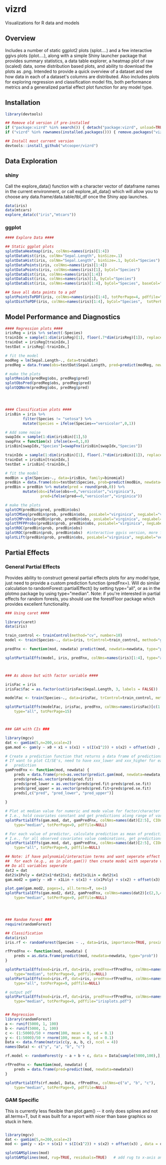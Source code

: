 # vizrd
Visualizations for R data and models 

## Overview
Includes a number of static ggplot2 plots (splot....) and a few interactive ggivs plots (iplot....), 
along with a simple Shiny launcher package that provides summary statistics, a data table explorer, 
a heatmap plot of raw (scaled) data, some distribution based plots, and ability to download
the plots as .png.  Intended to provide a quick overview of a dataset and see how data
in each of a dataset's columns are distributed.  Also includes plots for exploring regression and classification
model fits, both performance metrics and a generalized partial effect plot function for any model type.  <br />

## Installation

```R
library(devtools) 

## Remove old version if pre-installed
if ("package:vizrd" %in% search()) { detach("package:vizrd", unload=TRUE) }
if ("vizrd" %in% rownames(installed.packages())) { remove.packages("vizrd") }

## Install most current version
devtools::install_github("wtcooper/vizrd")
```

## Data Exploration
### shiny 
Call the explore_data() function with a character vector of dataframe names in the current environment, 
or call explore_all_data() which will allow you to choose any data.frame/data.table/tbl_df once the Shiny
app launches. 

```R
data(iris)  
data(mtcars)  
explore_data(c("iris","mtcars"))  
```

### ggplot

```R
#### Explore Data #### 

## Static ggplot plots
splotDataHeatmap(iris, colNms=names(iris)[1:4])
splotDataHist(iris, colNm="Sepal.Length", binSize=.1)                       # All species
splotDataHist(iris, colNm="Sepal.Length", binSize=.1, byCol="Species")      # By species
splotDataPoints(iris, colNms=names(iris)[1:4])                              # All variables
splotDataPoints(iris, colNms=names(iris)[1], byCol="Species")               # Single column, by species
splotDataDist(iris, colNms=names(iris)[1:4])								# Distribution plot (violin + box plot)                              
splotDataDist(iris, colNms=names(iris)[1], byCol="Species")               
splotDataDist(iris, colNms=names(iris)[1:4], byCol="Species", baseCol="slategray1")     # facet columns with by group          

## Save all data points to a pdf
splotPointsToPDF(iris, colNms=names(iris)[1:4], totPerPage=4, pdffile="plots.pdf")
splotDistToPDF(iris, colNms=names(iris)[1:4], byCol="Species",  totPerPage=4, pdffile="plots.pdf")

```

## Model Performance and Diagnostics 

```R
#### Regression plots #### 
irisReg = iris %>% select(-Species)
trainIdx = sample(1:dim(irisReg)[1], floor(.7*dim(irisReg)[1]), replace=FALSE)
trainDat = irisReg[trainIdx,] 
testDat = irisReg[-trainIdx,]

# fit the model
modReg = lm(Sepal.Length~., data=trainDat)
predReg = data.frame(obs=testDat$Sepal.Length, pred=predict(modReg, newdata=testDat))

# make the plots
splotResids(predReg$obs, predReg$pred)
splotObsPred(predReg$obs, predReg$pred)
splotQQNorm(predReg$obs, predReg$pred)




#### Classification plots #### 
irisBin = iris %>% 
		filter(Species != "setosa") %>% 
		mutate(Species = ifelse(Species=="versicolor",0,1))

# Add some noise
swapIdx = sample(1:dim(irisBin)[1],5)
swapFnx = function(x) ifelse(x==0,1,0)
irisBin[swapIdx,"Species"]=swapFnx(irisBin[swapIdx,"Species"])

trainIdx = sample(1:dim(irisBin)[1], floor(.7*dim(irisBin)[1]), replace=FALSE)
trainDat = irisBin[trainIdx,] 
testDat = irisBin[-trainIdx,]

# fit the model
modBin = glm(Species~., data=irisBin, family=binomial)
predBin = data.frame(obs=testDat$Species, prob=predict(modBin, newdata=testDat, type="response"))
predBin = predBin %>% mutate(pred = round(prob,0)) %>% 
		mutate(obs=ifelse(obs==0,"versicolor","virginica"),
				pred=ifelse(pred==0,"versicolor","virginica"))

# make the plots
splotCM(predBin$pred, predBin$obs)
splotCMSeq(predBin$prob, predBin$obs, posLabel="virginica", negLabel="versicolor")
splotCMProbs(predBin$prob, predBin$obs, posLabel="virginica", negLabel="versicolor")
splotTPFPProbs(predBin$prob, predBin$obs, posLabel="virginica", negLabel="versicolor")
splotROC(predBin$prob, predBin$obs)
iplotROC(predBin$prob, predBin$obs)  #interactive ggvis version, more for playing with ggvis
splotLift(predBin$prob, predBin$obs, posLabel="virginica", negLabel="versicolor")
```


## Partial Effects  


### General Partial Effects 
Provides ability to construct  general partial effects plots for any model type, just need to provide a custom prediction function (predFnx=). 
Will do similar calculation to randomForest::partialEffect() by setting type="all", or as in the plotmo package by 
using type="median".  Note: if you're interested in partial effects for random forests, you should use the forestFloor 
package which provides excellent functionality.

```R
### Using caret ####

library(caret)
data(iris)

train_control <- trainControl(method="cv", number=10)
model <- train(Species~., data=iris, trControl=train_control, method="glmnet")

predFnx <- function(mod, newdata) predict(mod, newdata=newdata, type="prob")

splotPartialEffs(model, iris, predFnx, colNms=names(iris)[1:4], type="all") 



### As above but with factor variable ####

irisFac = iris
irisFac$fac = as.factor(cut(irisFac$Sepal.Length, 3, labels = FALSE))

modelFac <- train(Species~., data=irisFac, trControl=train_control, method="glmnet")

splotPartialEffs(modelFac, irisFac, predFnx, colNms=names(irisFac)[c(1:4, 6)], 
	type="all", totPerPage=15) 



### GAM with CIs ###

library(mgcv)
dat <- gamSim(5,n=200,scale=2)
gam.mod <- gam(y ~ x0 + x1 + s(x1) + s(I(x1^2)) + s(x2) + offset(x3) , data = dat)

# Create a prediction function that returns a data frame of predictions
# If want to plot CI/SE's, need to have xxx_lower and xxx_higher for each xxx named
#   prediction
gamPredFnx <- function(mod, newdata) {
	preds = data.frame(pred=as.vector(predict.gam(mod, newdata=newdata, type="response", se.fit=T)))
	preds$pred=as.vector(preds$pred.fit)
	preds$pred_lower = as.vector(preds$pred.fit-preds$pred.se.fit)
	preds$pred_upper = as.vector(preds$pred.fit+preds$pred.se.fit)
	preds[,c("pred", "pred_lower", "pred_upper")]
	
}

# Plot at median value for numeric and mode value for factor/character's
# I.e., hold covariates constant and get predictions along range of variable
splotPartialEffs(gam.mod, dat, gamPredFnx, colNms=names(dat)[2:5], CIOn=T, 
	type="median", totPerPage=9, pdffile=NULL) 

# For each value of predictor, calculate prediction as mean of predictions from all data points at that given predictor value
# I.e., for all observed covariates value combinations, get predictions along range of variable
splotPartialEffs(gam.mod, dat, gamPredFnx, colNms=names(dat)[2:5], CIOn=T, 
	type="all", totPerPage=9, pdffile=NULL) 

## Note: if have polynomial/interaction terms and want seperate effect 
##  for each (e.g., as in plot.gam()) then create model with seperate variables
## Do all variables seperate 
dat2 = dat
dat2$x1Poly = dat2$x1*dat2$x1; dat2$x1Lin = dat2$x1
gam.mod2 = gam(y ~ x0 + x1Lin + s(x1) + s(x1Poly) + s(x2) + offset(x3) , data = dat2)

plot.gam(gam.mod2, pages=1, all.terms=T, se=1)
splotPartialEffs(gam.mod2, dat2, gamPredFnx, colNms=names(dat2)[c(2,3,4,6,7)], CIOn=T, 
	type="median", totPerPage=9, pdffile=NULL) 




### Random Forest ###
require(randomForest)

## Classification 
data(iris)
iris.rf <- randomForest(Species ~ ., data=iris, importance=TRUE, proximity=TRUE)

rfPredFnx <- function(mod, newdata) {
	preds = as.data.frame(predict(mod, newdata=newdata, type="prob"))
}

splotPartialEffs(mod=iris.rf, dat=iris, predFnx=rfPredFnx, colNms=names(iris)[1:4], 
	type="median", totPerPage=9, pdffile=NULL) 
splotPartialEffs(mod=iris.rf, dat=iris, predFnx=rfPredFnx, colNms=names(iris)[1:4], 
	type="all", totPerPage=9, pdffile=NULL) 

# output pdf
splotPartialEffs(mod=iris.rf, dat=iris, predFnx=rfPredFnx, colNms=names(iris)[1:4], 
	type="median", totPerPage=9, pdffile="irisplots.pdf") 


## Regression 
library(randomForest)
a <- runif(5000, 1, 100)
b <- runif(5000, 1, 100)
c <- (1:5000)/50 + rnorm(100, mean = 0, sd = 0.1)
y <- (1:5000)/50 + rnorm(100, mean = 0, sd = 0.1)
Data <- data.frame(matrix(c(y, a, b, c), ncol = 4))
names(Data) <- c("y", "a", "b", "c")

rf.model <- randomForest(y ~ a + b + c, data = Data[sample(5000,100),],nodesize=5,ntress=2000)

rfPredFnx <- function(mod, newdata) {
	preds = data.frame(pred=predict(mod, newdata=newdata))
}

splotPartialEffs(rf.model, Data, rfPredFnx, colNms=c("a", "b", "c"), 
	type="median", totPerPage=9, pdffile=NULL) 

```

### GAM Specific
This is currently less flexible than plot.gam() -- it only does splines and not all.terms=T, but it 
was built for a report with nicer than base graphics so stuck in here.

```R

library(mgcv)
dat <- gamSim(5,n=200,scale=2)
mod <- gam(y ~ x1+ + s(x1) + s(I(x1^2)) + s(x2) + offset(x3) , data = dat)

splotGAMSplines(mod)
splotGAMSplines(mod, rug=TRUE, residuals=TRUE)   # add rug to x-axis and residuals 
```




